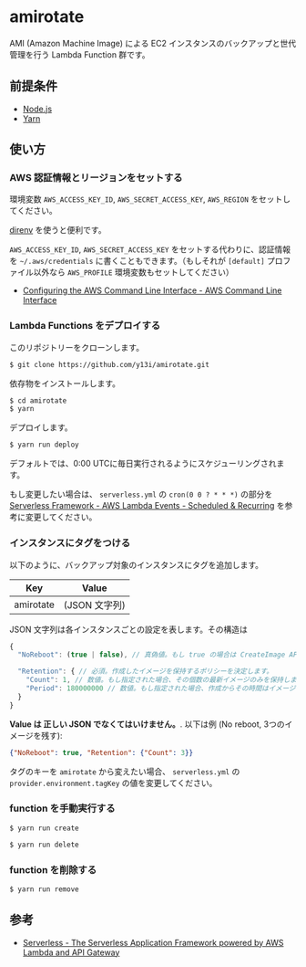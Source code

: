 # amirotate

AMI (Amazon Machine Image) による EC2 インスタンスのバックアップと世代管理を行う Lambda Function 群です。

## 前提条件

- [Node.js](https://nodejs.org/)
- [Yarn](https://yarnpkg.com/)

## 使い方

### AWS 認証情報とリージョンをセットする

環境変数 `AWS_ACCESS_KEY_ID`, `AWS_SECRET_ACCESS_KEY`, `AWS_REGION` をセットしてください。

[direnv](https://github.com/direnv/direnv) を使うと便利です。

`AWS_ACCESS_KEY_ID`, `AWS_SECRET_ACCESS_KEY` をセットする代わりに、認証情報を `~/.aws/credentials` に書くこともできます。（もしそれが `[default]` プロファイル以外なら `AWS_PROFILE` 環境変数もセットしてください）

- [Configuring the AWS Command Line Interface - AWS Command Line Interface](http://docs.aws.amazon.com/cli/latest/userguide/cli-chap-getting-started.html#cli-config-files)

### Lambda Functions をデプロイする

このリポジトリーをクローンします。

```sh
$ git clone https://github.com/y13i/amirotate.git
```

依存物をインストールします。

```sh
$ cd amirotate
$ yarn
```

デプロイします。

```sh
$ yarn run deploy
```

デフォルトでは、0:00 UTCに毎日実行されるようにスケジューリングされます。

もし変更したい場合は、 `serverless.yml` の `cron(0 0 ? * * *)` の部分を [Serverless Framework - AWS Lambda Events - Scheduled & Recurring](https://serverless.com/framework/docs/providers/aws/events/schedule/) を参考に変更してください。

### インスタンスにタグをつける

以下のように、バックアップ対象のインスタンスにタグを追加します。

| Key       | Value         |
|-----------|---------------|
| amirotate | (JSON 文字列) |

JSON 文字列は各インスタンスごとの設定を表します。その構造は

```js
{
  "NoReboot": (true | false), // 真偽値。もし true の場合は CreateImage API が NoReboot オプション付きで呼ばれます。

  "Retention": { // 必須。作成したイメージを保持するポリシーを決定します。
    "Count": 1, // 数値。もし指定された場合、その個数の最新イメージのみを保持します。
    "Period": 180000000 // 数値。もし指定された場合、作成からその時間はイメージを保持します。単位はミリ秒です。
  }
}
```

**Value は 正しい JSON でなくてはいけません。**. 以下は例 (No reboot, 3つのイメージを残す):

```json
{"NoReboot": true, "Retention": {"Count": 3}}
```

タグのキーを `amirotate` から変えたい場合、 `serverless.yml` の `provider.environment.tagKey` の値を変更してください。

### function を手動実行する

```sh
$ yarn run create
```

```sh
$ yarn run delete
```

### function を削除する

```sh
$ yarn run remove
```

## 参考

- [Serverless - The Serverless Application Framework powered by AWS Lambda and API Gateway](https://serverless.com/)
